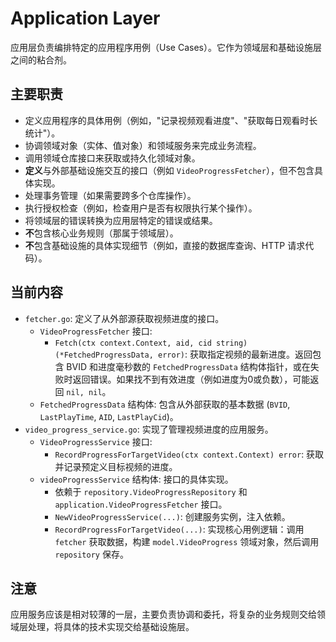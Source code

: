 # Application Layer

应用层负责编排特定的应用程序用例（Use Cases）。它作为领域层和基础设施层之间的粘合剂。

## 主要职责

*   定义应用程序的具体用例（例如，"记录视频观看进度"、"获取每日观看时长统计"）。
*   协调领域对象（实体、值对象）和领域服务来完成业务流程。
*   调用领域仓库接口来获取或持久化领域对象。
*   **定义**与外部基础设施交互的接口（例如 `VideoProgressFetcher`），但不包含具体实现。
*   处理事务管理（如果需要跨多个仓库操作）。
*   执行授权检查（例如，检查用户是否有权限执行某个操作）。
*   将领域层的错误转换为应用层特定的错误或结果。
*   **不**包含核心业务规则（那属于领域层）。
*   **不**包含基础设施的具体实现细节（例如，直接的数据库查询、HTTP 请求代码）。

## 当前内容

*   `fetcher.go`: 定义了从外部源获取视频进度的接口。
    *   `VideoProgressFetcher` 接口:
        *   `Fetch(ctx context.Context, aid, cid string) (*FetchedProgressData, error)`: 获取指定视频的最新进度。返回包含 BVID 和进度毫秒数的 `FetchedProgressData` 结构体指针，或在失败时返回错误。如果找不到有效进度（例如进度为0或负数），可能返回 `nil, nil`。
    *   `FetchedProgressData` 结构体: 包含从外部获取的基本数据 (`BVID`, `LastPlayTime`, `AID`, `LastPlayCid`)。
*   `video_progress_service.go`: 实现了管理视频进度的应用服务。
    *   `VideoProgressService` 接口:
        *   `RecordProgressForTargetVideo(ctx context.Context) error`: 获取并记录预定义目标视频的进度。
    *   `videoProgressService` 结构体: 接口的具体实现。
        *   依赖于 `repository.VideoProgressRepository` 和 `application.VideoProgressFetcher` 接口。
        *   `NewVideoProgressService(...)`: 创建服务实例，注入依赖。
        *   `RecordProgressForTargetVideo(...)`: 实现核心用例逻辑：调用 `fetcher` 获取数据，构建 `model.VideoProgress` 领域对象，然后调用 `repository` 保存。

## 注意

应用服务应该是相对较薄的一层，主要负责协调和委托，将复杂的业务规则交给领域层处理，将具体的技术实现交给基础设施层。 